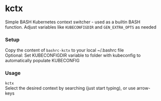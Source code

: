 # kctx
Simple BASH Kubernetes context switcher - used as a builtin BASH function.
Adjust variables like `KUBECONFIGDIR` and `GEN_EXTRA_OPTS` as needed

### Setup
Copy the content of `bashrc-kctx` to your local ~/.bashrc file  
Optional: Set KUBECONFIGDIR variable to folder with kubeconfig to automatically populate KUBECONFIG

### Usage
`kctx`  
Select the desired context by searching (just start typing), or use arrow-keys
